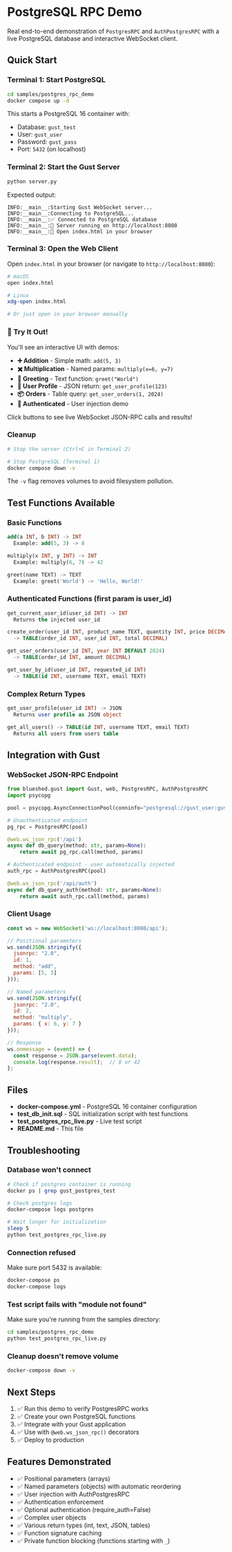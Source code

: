 # PostgreSQL RPC Demo

Real end-to-end demonstration of `PostgresRPC` and `AuthPostgresRPC` with a live PostgreSQL database and interactive WebSocket client.

## Quick Start

### Terminal 1: Start PostgreSQL

```bash
cd samples/postgres_rpc_demo
docker compose up -d
```

This starts a PostgreSQL 16 container with:
- Database: `gust_test`
- User: `gust_user`
- Password: `gust_pass`
- Port: `5432` (on localhost)

### Terminal 2: Start the Gust Server

```bash
python server.py
```

Expected output:
```
INFO:__main__:Starting Gust WebSocket server...
INFO:__main__:Connecting to PostgreSQL...
INFO:__main__:✅ Connected to PostgreSQL database
INFO:__main__:🚀 Server running on http://localhost:8080
INFO:__main__:📖 Open index.html in your browser
```

### Terminal 3: Open the Web Client

Open `index.html` in your browser (or navigate to `http://localhost:8080`):

```bash
# macOS
open index.html

# Linux
xdg-open index.html

# Or just open in your browser manually
```

### 🎯 Try It Out!

You'll see an interactive UI with demos:
- **➕ Addition** - Simple math: `add(5, 3)`
- **✖️ Multiplication** - Named params: `multiply(x=6, y=7)`
- **👋 Greeting** - Text function: `greet("World")`
- **👤 User Profile** - JSON return: `get_user_profile(123)`
- **📦 Orders** - Table query: `get_user_orders(1, 2024)`
- **🔐 Authenticated** - User injection demo

Click buttons to see live WebSocket JSON-RPC calls and results!

### Cleanup

```bash
# Stop the server (Ctrl+C in Terminal 2)

# Stop PostgreSQL (Terminal 1)
docker compose down -v
```

The `-v` flag removes volumes to avoid filesystem pollution.

## Test Functions Available

### Basic Functions

```sql
add(a INT, b INT) -> INT
  Example: add(5, 3) -> 8

multiply(x INT, y INT) -> INT
  Example: multiply(6, 7) -> 42

greet(name TEXT) -> TEXT
  Example: greet('World') -> 'Hello, World!'
```

### Authenticated Functions (first param is user_id)

```sql
get_current_user_id(user_id INT) -> INT
  Returns the injected user_id

create_order(user_id INT, product_name TEXT, quantity INT, price DECIMAL)
  -> TABLE(order_id INT, user_id INT, total DECIMAL)

get_user_orders(user_id INT, year INT DEFAULT 2024)
  -> TABLE(order_id INT, amount DECIMAL)

get_user_by_id(user_id INT, requested_id INT)
  -> TABLE(id INT, username TEXT, email TEXT)
```

### Complex Return Types

```sql
get_user_profile(user_id INT) -> JSON
  Returns user profile as JSON object

get_all_users() -> TABLE(id INT, username TEXT, email TEXT)
  Returns all users from users table
```

## Integration with Gust

### WebSocket JSON-RPC Endpoint

```python
from blueshed.gust import Gust, web, PostgresRPC, AuthPostgresRPC
import psycopg

pool = psycopg.AsyncConnectionPool(conninfo="postgresql://gust_user:gust_pass@localhost/gust_test")

# Unauthenticated endpoint
pg_rpc = PostgresRPC(pool)

@web.ws_json_rpc('/api')
async def db_query(method: str, params=None):
    return await pg_rpc.call(method, params)

# Authenticated endpoint - user automatically injected
auth_rpc = AuthPostgresRPC(pool)

@web.ws_json_rpc('/api/auth')
async def db_query_auth(method: str, params=None):
    return await auth_rpc.call(method, params)
```

### Client Usage

```javascript
const ws = new WebSocket('ws://localhost:8080/api');

// Positional parameters
ws.send(JSON.stringify({
  jsonrpc: "2.0",
  id: 1,
  method: "add",
  params: [5, 3]
}));

// Named parameters
ws.send(JSON.stringify({
  jsonrpc: "2.0",
  id: 2,
  method: "multiply",
  params: { x: 6, y: 7 }
}));

// Response
ws.onmessage = (event) => {
  const response = JSON.parse(event.data);
  console.log(response.result);  // 8 or 42
};
```

## Files

- **docker-compose.yml** - PostgreSQL 16 container configuration
- **test_db_init.sql** - SQL initialization script with test functions
- **test_postgres_rpc_live.py** - Live test script
- **README.md** - This file

## Troubleshooting

### Database won't connect

```bash
# Check if postgres container is running
docker ps | grep gust_postgres_test

# Check postgres logs
docker-compose logs postgres

# Wait longer for initialization
sleep 5
python test_postgres_rpc_live.py
```

### Connection refused

Make sure port 5432 is available:

```bash
docker-compose ps
docker-compose logs
```

### Test script fails with "module not found"

Make sure you're running from the samples directory:

```bash
cd samples/postgres_rpc_demo
python test_postgres_rpc_live.py
```

### Cleanup doesn't remove volume

```bash
docker-compose down -v
```

## Next Steps

1. ✅ Run this demo to verify PostgresRPC works
2. ✅ Create your own PostgreSQL functions
3. ✅ Integrate with your Gust application
4. ✅ Use with `@web.ws_json_rpc()` decorators
5. ✅ Deploy to production

## Features Demonstrated

- ✅ Positional parameters (arrays)
- ✅ Named parameters (objects) with automatic reordering
- ✅ User injection with AuthPostgresRPC
- ✅ Authentication enforcement
- ✅ Optional authentication (require_auth=False)
- ✅ Complex user objects
- ✅ Various return types (int, text, JSON, tables)
- ✅ Function signature caching
- ✅ Private function blocking (functions starting with `_`)
